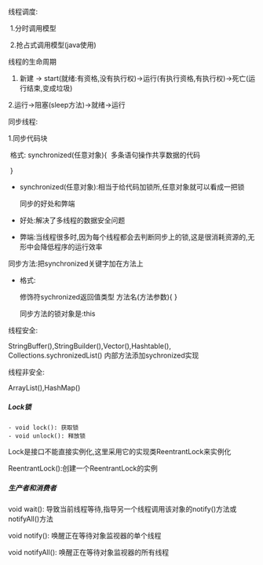 线程调度:

​     1.分时调用模型

​      2.抢占式调用模型(java使用)



线程的生命周期

1. 新建  -> start(就绪:有资格,没有执行权)->运行(有执行资格,有执行权)->死亡(运行结束,变成垃圾)

  2.运行->阻塞(sleep方法)->就绪->运行



同步线程:

  1.同步代码块

​      格式: synchronized(任意对象){
​           多条语句操作共享数据的代码 

​         }

- synchronized(任意对象):相当于给代码加锁所,任意对象就可以看成一把锁

   同步的好处和弊端

- 好处:解决了多线程的数据安全问题
-  弊端:当线程很多时,因为每个线程都会去判断同步上的锁,这是很消耗资源的,无形中会降低程序的运行效率

 

同步方法:把synchronized关键字加在方法上

- 格式:

    修饰符sychronized返回值类型 方法名(方法参数){  }

    同步方法的锁对象是:this



线程安全:

  StringBuffer(),StringBuilder(),Vector(),Hashtable(), Collections.sychronizedList() 内部方法添加sychronized实现

线程非安全:

ArrayList(),HashMap()



##### Lock锁

    - void lock(): 获取锁
    - void unlock(): 释放锁



Lock是接口不能直接实例化,这里采用它的实现类ReentrantLock来实例化

ReentrantLock():创建一个ReentrantLock的实例



##### 生产者和消费者

void wait(): 导致当前线程等待,指导另一个线程调用该对象的notify()方法或notifyAll()方法

void notify(): 唤醒正在等待对象监视器的单个线程

void notifyAll(): 唤醒正在等待对象监视器的所有线程

























